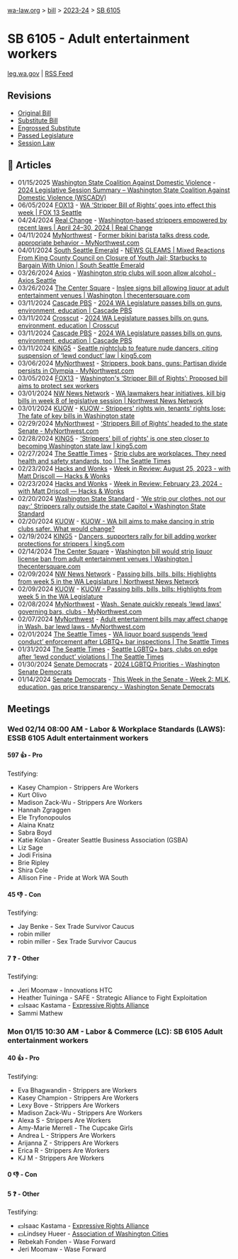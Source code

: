 [wa-law.org](/) > [bill](/bill/) > [2023-24](/bill/2023-24/) > [SB 6105](/bill/2023-24/sb/6105/)

# SB 6105 - Adult entertainment workers
[leg.wa.gov](https://app.leg.wa.gov/billsummary?BillNumber=6105&Year=2023&Initiative=false) | [RSS Feed](./rss.xml)

## Revisions
* [Original Bill](1/)
* [Substitute Bill](S/)
* [Engrossed Substitute](S.E/)
* [Passed Legislature](S.PL/)
* [Session Law](S.SL/)

## 📰 Articles
* 01/15/2025 [Washington State Coalition Against Domestic Violence](/org/washington_state_coalition_against_domestic_violence/) - [2024 Legislative Session Summary – Washington State Coalition Against Domestic Violence (WSCADV)](https://wscadv.org/resources/2024-legislative-session-summary/#:~:text=SB%206105)
* 06/05/2024 [FOX13](/org/fox13/) - [WA ‘Stripper Bill of Rights’ goes into effect this week | FOX 13 Seattle](https://www.fox13seattle.com/news/wa-stripper-bill-rights-begins#:~:text=Senate%20Bill%206105)
* 04/24/2024 [Real Change](/org/real_change/) - [Washington-based strippers empowered by recent laws | April 24–30, 2024 | Real Change](https://www.realchangenews.org/news/2024/04/24/washington-based-strippers-empowered-recent-laws#:~:text=Senate%20Bill%20(SB)%206105)
* 04/11/2024 [MyNorthwest](/org/mynorthwest/) - [Former bikini barista talks dress code, appropriate behavior - MyNorthwest.com](https://mynorthwest.com/3957202/jack-and-spike-lattes-to-lingerie-from-a-former-bikini-barista-point-of-view/#:~:text=Senate%20Bill%206105)
* 04/01/2024 [South Seattle Emerald](/org/south_seattle_emerald/) - [NEWS GLEAMS | Mixed Reactions From King County Council on Closure of Youth Jail; Starbucks to Bargain With Union | South Seattle Emerald](https://southseattleemerald.com/2024/04/01/news-gleams-or-mixed-reactions-from-king-county-council-on-closure-of-youth-jail-starbucks-to-bargain-with-union/#:~:text=Senate%20Bill%206105)
* 03/26/2024 [Axios](/org/axios/) - [Washington strip clubs will soon allow alcohol - Axios Seattle](https://www.axios.com/local/seattle/2024/03/26/washington-strip-clubs-alcohol-allowed#:~:text=Senate%20Bill%206105)
* 03/26/2024 [The Center Square](/org/the_center_square/) - [Inslee signs bill allowing liquor at adult entertainment venues | Washington | thecentersquare.com](https://www.thecentersquare.com/washington/article_eaf7606e-eb95-11ee-a9e8-4bd51358eaa3.html#:~:text=Senate%20Bill%206105)
* 03/11/2024 [Cascade PBS](/org/cascade_pbs/) - [2024 WA Legislature passes bills on guns, environment, education | Cascade PBS](https://www.cascadepbs.org/politics/2024/03/2024-wa-legislature-passes-bills-guns-environment-education/#:~:text=Senate%20Bill%206105)
* 03/11/2024 [Crosscut](/org/crosscut/) - [2024 WA Legislature passes bills on guns, environment, education | Crosscut](https://crosscut.com/politics/2024/03/2024-wa-legislature-passes-bills-guns-environment-education#:~:text=Senate%20Bill%206105)
* 03/11/2024 [Cascade PBS](/org/cascade_pbs/) - [2024 WA Legislature passes bills on guns, environment, education | Cascade PBS](https://www.cascadepbs.org/politics/2024/03/2024-wa-legislature-passes-bills-guns-environment-education#:~:text=Senate%20Bill%206105)
* 03/11/2024 [KING5](/org/king5/) - [Seattle nightclub to feature nude dancers, citing suspension of ‘lewd conduct’ law | king5.com](https://www.king5.com/article/news/local/seattle/seattle-nightclub-first-strip-club-washington-state-serve-alcohol/281-58b3683d-ebc7-4337-87ec-c475cbad11da#:~:text=Senate%20Bill%206105)
* 03/06/2024 [MyNorthwest](/org/mynorthwest/) - [Strippers, book bans, guns: Partisan divide persists in Olympia - MyNorthwest.com](https://mynorthwest.com/3953688/strippers-book-bans-guns-examples-of-partisan-divide-persist-in-olympia/#:~:text=ESSB%206105)
* 03/05/2024 [FOX13](/org/fox13/) - [Washington's ‘Stripper Bill of Rights’: Proposed bill aims to protect sex workers](https://www.fox13seattle.com/news/washingtons-stripper-bill-of-rights-proposed-bill-aims-to-protect-sex-workers#:~:text=Senate%20Bill%206105)
* 03/01/2024 [NW News Network](/org/nw_news_network/) - [WA lawmakers hear initiatives, kill big bills in week 8 of legislative session | Northwest News Network](https://www.nwnewsnetwork.org/government-and-politics/2024-03-01/wa-lawmakers-hear-initiatives-kill-big-bills-in-week-8-of-legislative-session#:~:text=Senate%20Bill%206105)
* 03/01/2024 [KUOW](/org/kuow/) - [KUOW - Strippers' rights win, tenants' rights lose: The fate of key bills in Washington state](https://www.kuow.org/stories/wa-lawmakers-hear-initiatives-kill-big-bills-in-week-8-of-legislative-session#:~:text=Senate%20Bill%206105)
* 02/29/2024 [MyNorthwest](/org/mynorthwest/) - ['Strippers Bill of Rights' headed to the state Senate - MyNorthwest.com](https://mynorthwest.com/3952761/strippers-bill-of-rights-takes-big-step-forward-in-state-legislature/#:~:text=Senate%20Bill%206105)
* 02/28/2024 [KING5](/org/king5/) - ['Strippers' bill of rights' is one step closer to becoming Washington state law | king5.com](https://www.king5.com/article/news/politics/state-politics/strippers-bill-of-rights-closer-to-washington-law/281-5405733e-205d-48cf-b659-06545915bc93#:~:text=Senate%20Bill%206105)
* 02/27/2024 [The Seattle Times](/org/the_seattle_times/) - [Strip clubs are workplaces. They need health and safety standards, too | The Seattle Times](https://www.seattletimes.com/opinion/strip-clubs-are-workplaces-they-need-health-and-safety-standards-too/#:~:text=ESSB%206105)
* 02/23/2024 [Hacks and Wonks](/org/hacks_and_wonks/) - [Week in Review: August 25, 2023 - with Matt Driscoll — Hacks & Wonks](https://www.officialhacksandwonks.com/week-in-review-february-23-2024-matt-driscoll/#:~:text=SB%206105%20-%20Creating%20safer%20working%20conditions%20in%20adult%20entertainment%20establishments.)
* 02/23/2024 [Hacks and Wonks](/org/hacks_and_wonks/) - [Week in Review: February 23, 2024 - with Matt Driscoll — Hacks & Wonks](https://www.officialhacksandwonks.com/blog/week-in-review-february-23-2024-matt-driscoll#:~:text=SB%206105%20-%20Creating%20safer%20working%20conditions%20in%20adult%20entertainment%20establishments.)
* 02/20/2024 [Washington State Standard](/org/washington_state_standard/) - [‘We strip our clothes, not our pay:’ Strippers rally outside the state Capitol • Washington State Standard](https://washingtonstatestandard.com/2024/02/19/we-strip-our-clothes-not-our-pay-strippers-rally-outside-the-state-capitol/#:~:text=Senate%20Bill%206105)
* 02/20/2024 [KUOW](/org/kuow/) - [KUOW - WA bill aims to make dancing in strip clubs safer. What would change?](https://www.kuow.org/stories/wa-bill-aims-to-make-dancing-in-strip-clubs-safer-what-would-change#:~:text=SB%206105)
* 02/19/2024 [KING5](/org/king5/) - [Dancers, supporters rally for bill adding worker protections for strippers | king5.com](https://www.king5.com/article/news/local/dancers-supporters-rally-bill-adding-worker-protections-strippers/281-75a47423-3aaf-424a-8c58-555266dbc1a6#:~:text=SB%206105%20forward.)
* 02/14/2024 [The Center Square](/org/the_center_square/) - [Washington bill would strip liquor license ban from adult entertainment venues | Washington | thecentersquare.com](https://www.thecentersquare.com/washington/article_d27ce6de-cb7a-11ee-9577-afd9e9bbd433.html#:~:text=Senate%20Bill%206105)
* 02/09/2024 [NW News Network](/org/nw_news_network/) - [Passing bills, bills, bills: Highlights from week 5 in the WA Legislature | Northwest News Network](https://www.nwnewsnetwork.org/2024-02-09/passing-bills-bills-bills-highlights-from-week-5-in-the-wa-legislature#:~:text=Senate%20Bill%206105)
* 02/09/2024 [KUOW](/org/kuow/) - [KUOW - Passing bills, bills, bills: Highlights from week 5 in the WA Legislature](https://www.kuow.org/stories/passing-bills-bills-bills-highlights-from-week-5-in-the-wa-legislature#:~:text=Senate%20Bill%206105)
* 02/08/2024 [MyNorthwest](/org/mynorthwest/) - [Wash. Senate quickly repeals 'lewd laws' governing bars, clubs - MyNorthwest.com](https://mynorthwest.com/3949879/wash-senate-makes-quick-work-repealing-lewd-laws-governing-bars-clubs/#:~:text=SB%206105)
* 02/07/2024 [MyNorthwest](/org/mynorthwest/) - [Adult entertainment bills may affect change in Wash. bar lewd laws - MyNorthwest.com](https://mynorthwest.com/3949725/2-adult-entertainment-bills-could-influence-lewd-laws-governing-state-bars/#:~:text=SB%206105)
* 02/01/2024 [The Seattle Times](/org/the_seattle_times/) - [WA liquor board suspends ‘lewd conduct’ enforcement after LGBTQ+ bar inspections | The Seattle Times](https://www.seattletimes.com/seattle-news/wa-liquor-board-suspends-lewd-conduct-enforcement-after-lgbtq-bar-inspections/#:~:text=Senate%20Bill%206105)
* 01/31/2024 [The Seattle Times](/org/the_seattle_times/) - [Seattle LGBTQ+ bars, clubs on edge after ‘lewd conduct’ violations | The Seattle Times](https://www.seattletimes.com/seattle-news/seattle-lgbtq-bars-clubs-on-edge-after-lewd-conduct-violations/#:~:text=Senate%20Bill%206105)
* 01/30/2024 [Senate Democrats](/org/senate_democrats/) - [2024 LGBTQ Priorities - Washington Senate Democrats](https://senatedemocrats.wa.gov/lgbtq2024priorities/#:~:text=Senate%20Bill%206105)
* 01/14/2024 [Senate Democrats](/org/senate_democrats/) - [This Week in the Senate - Week 2: MLK, education, gas price transparency - Washington Senate Democrats](https://senatedemocrats.wa.gov/blog/2024/01/14/this-week-in-the-senate-week-2-mlk-education-gas-price-transparency/#:~:text=SB%206105)

## Meetings
### Wed 02/14 08:00 AM - Labor & Workplace Standards (LAWS): ESSB 6105 Adult entertainment workers
#### 597 👍 - Pro
Testifying:
* Kasey Champion - Strippers Are Workers
* Kurt Olivo
* Madison Zack-Wu - Strippers Are Workers
* Hannah Zgraggen
* Ele Tryfonopoulos
* Alaina Knatz
* Sabra Boyd
* Katie Kolan - Greater Seattle Business Association (GSBA)
* Liz Sage
* Jodi Frisina
* Brie Ripley
* Shira Cole
* Allison Fine - Pride at Work WA South

#### 45 👎 - Con
Testifying:
* Jay Benke - Sex Trade Survivor Caucus
* robin miller
* robin miller - Sex Trade Survivor Caucus

#### 7 ❓ - Other
Testifying:
* Jeri Moomaw - Innovations HTC
* Heather Tuininga - SAFE - Strategic Alliance to Fight Exploitation
* 💵Isaac Kastama - [Expressive Rights Alliance](/org/expressive_rights_alliance/)
* Sammi Mathew

### Mon 01/15 10:30 AM - Labor & Commerce (LC): SB 6105 Adult entertainment workers
#### 40 👍 - Pro
Testifying:
* Eva Bhagwandin - Strippers are Workers
* Kasey Champion - Strippers Are Workers
* Lexy Bove - Strippers Are Workers
* Madison Zack-Wu - Strippers Are Workers
* Alexa S - Strippers Are Workers
* Amy-Marie Merrell - The Cupcake Girls
* Andrea L - Strippers Are Workers
* Arijanna Z - Strippers Are Workers
* Erica R - Strippers Are Workers
* KJ M - Strippers Are Workers

#### 0 👎 - Con

#### 5 ❓ - Other
Testifying:
* 💵Isaac Kastama - [Expressive Rights Alliance](/org/expressive_rights_alliance/)
* 💵Lindsey Hueer - [Association of Washington Cities](/org/association_of_washington_cities/)
* Rebekah Fonden - Wase Forward
* Jeri Moomaw - Wase Forward

